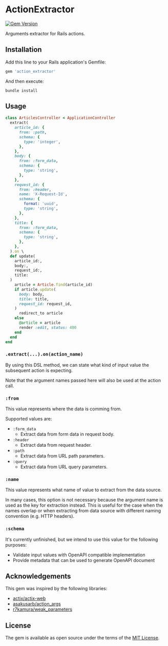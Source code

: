 # ActionExtractor

[![Gem Version](https://badge.fury.io/rb/action_extractor.svg)](https://rubygems.org/gems/action_extractor)

Arguments extractor for Rails actions.

## Installation

Add this line to your Rails application's Gemfile:

```ruby
gem 'action_extractor'
```

And then execute:

```shell
bundle install
```

## Usage

```ruby
class ArticlesController < ApplicationController
  extract(
    article_id: {
      from: :path,
      schema: {
        type: 'integer',
      },
    },
    body: {
      from: :form_data,
      schema: {
        type: 'string',
      },
    },
    request_id: {
      from: :header,
      name: 'X-Request-Id',
      schema: {
        format: 'uuid',
        type: 'string',
      },
    },
    title: {
      from: :form_data,
      schema: {
        type: 'string',
      },
    },
  ).on \
  def update(
    article_id:,
    body:,
    request_id:,
    title:
  )
    article = Article.find(article_id)
    if article.update(
      body: body,
      title: title,
      request_id: request_id,
    )
      redirect_to article
    else
      @article = article
      render :edit, status: 400
    end
  end
end
```

### `.extract(...).on(action_name)`

By using this DSL method, we can state what kind of input value the subsequent action is expecting.

Note that the argument names passed here will also be used at the action call.

### `:from`

This value represents where the data is comming from.

Supported values are:

- `:form_data`
    - Extract data from form data in request body.
- `:header`
    - Extract data from request header.
- `:path`
    - Extract data from URL path parameters.
- `:query`
    - Extract data from URL query parameters.

### `:name`

This value represents what name of value to extract from the data source.

In many cases, this option is not necessary because the argument name is used as the key for extraction instead.
This is useful for the case when the names overlap or when extracting from data source with different naming convention (e.g. HTTP headers).

### `:schema`

It's currently unfinished, but we intend to use this value for the following purposes:

- Validate input values with OpenAPI compatible implementation
- Provide metadata that can be used to generate OpenAPI document

## Acknowledgements

This gem was inspired by the following libraries:

- [actix/actix-web](https://github.com/actix/actix-web)
- [asakusarb/action_args](https://github.com/asakusarb/action_args)
- [r7kamura/weak_parameters](https://github.com/r7kamura/weak_parameters)

## License

The gem is available as open source under the terms of the [MIT License](https://opensource.org/licenses/MIT).
